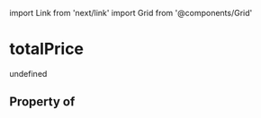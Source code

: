 import Link from 'next/link'
import Grid from '@components/Grid'

# totalPrice

undefined

## Property of




